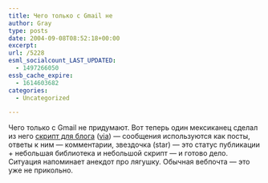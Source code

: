```yaml
---
title: Чего только с Gmail не
author: Gray
type: posts
date: 2004-09-08T08:52:18+00:00
excerpt:
url: /5228
esml_socialcount_LAST_UPDATED:
  - 1497266050
essb_cache_expire:
  - 1614603682
categories:
  - Uncategorized

---
```








Чего только с Gmail не придумают. Вот теперь один мексиканец сделал из него <a href="http://ion.gluch.org.mx/files/Hacks/gallina/" target="_blank">скрипт для блога</a> (<a href="http://www.gadgetopia.com/2004/09/07/GallinaBloggingViaGmail.html" target="_blank">via</a>) &#8212; сообщения используются как посты, ответы к ним &#8212; комментарии, звездочка (star) &#8212; это статус публикации + небольшая библиотека и небольшой скрипт &#8212; и готово дело.  
Ситуация напоминает анекдот про лягушку. Обычная вебпочта &#8212; это уже не прикольно.